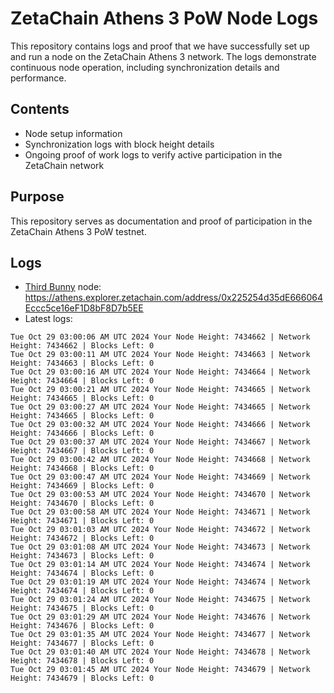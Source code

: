 # ZetaChain Athens 3 PoW Node Logs
This repository contains logs and proof that we have successfully set up and run a node on the ZetaChain Athens 3 network. The logs demonstrate continuous node operation, including synchronization details and performance.

## Contents
- Node setup information
- Synchronization logs with block height details
- Ongoing proof of work logs to verify active participation in the ZetaChain network

## Purpose
This repository serves as documentation and proof of participation in the ZetaChain Athens 3 PoW testnet.

## Logs

- [Third Bunny](https://thirdbunny.xyz/) node: https://athens.explorer.zetachain.com/address/0x225254d35dE666064Eccc5ce16eF1D8bF8D7b5EE
- Latest logs:
```
Tue Oct 29 03:00:06 AM UTC 2024 Your Node Height: 7434662 | Network Height: 7434662 | Blocks Left: 0
Tue Oct 29 03:00:11 AM UTC 2024 Your Node Height: 7434663 | Network Height: 7434663 | Blocks Left: 0
Tue Oct 29 03:00:16 AM UTC 2024 Your Node Height: 7434664 | Network Height: 7434664 | Blocks Left: 0
Tue Oct 29 03:00:21 AM UTC 2024 Your Node Height: 7434665 | Network Height: 7434665 | Blocks Left: 0
Tue Oct 29 03:00:27 AM UTC 2024 Your Node Height: 7434665 | Network Height: 7434665 | Blocks Left: 0
Tue Oct 29 03:00:32 AM UTC 2024 Your Node Height: 7434666 | Network Height: 7434666 | Blocks Left: 0
Tue Oct 29 03:00:37 AM UTC 2024 Your Node Height: 7434667 | Network Height: 7434667 | Blocks Left: 0
Tue Oct 29 03:00:42 AM UTC 2024 Your Node Height: 7434668 | Network Height: 7434668 | Blocks Left: 0
Tue Oct 29 03:00:47 AM UTC 2024 Your Node Height: 7434669 | Network Height: 7434669 | Blocks Left: 0
Tue Oct 29 03:00:53 AM UTC 2024 Your Node Height: 7434670 | Network Height: 7434670 | Blocks Left: 0
Tue Oct 29 03:00:58 AM UTC 2024 Your Node Height: 7434671 | Network Height: 7434671 | Blocks Left: 0
Tue Oct 29 03:01:03 AM UTC 2024 Your Node Height: 7434672 | Network Height: 7434672 | Blocks Left: 0
Tue Oct 29 03:01:08 AM UTC 2024 Your Node Height: 7434673 | Network Height: 7434673 | Blocks Left: 0
Tue Oct 29 03:01:14 AM UTC 2024 Your Node Height: 7434674 | Network Height: 7434674 | Blocks Left: 0
Tue Oct 29 03:01:19 AM UTC 2024 Your Node Height: 7434674 | Network Height: 7434674 | Blocks Left: 0
Tue Oct 29 03:01:24 AM UTC 2024 Your Node Height: 7434675 | Network Height: 7434675 | Blocks Left: 0
Tue Oct 29 03:01:29 AM UTC 2024 Your Node Height: 7434676 | Network Height: 7434676 | Blocks Left: 0
Tue Oct 29 03:01:35 AM UTC 2024 Your Node Height: 7434677 | Network Height: 7434677 | Blocks Left: 0
Tue Oct 29 03:01:40 AM UTC 2024 Your Node Height: 7434678 | Network Height: 7434678 | Blocks Left: 0
Tue Oct 29 03:01:45 AM UTC 2024 Your Node Height: 7434679 | Network Height: 7434679 | Blocks Left: 0
```
